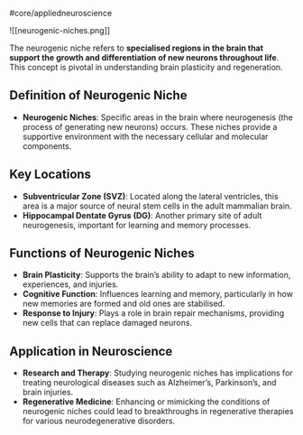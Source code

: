 #core/appliedneuroscience

![[neurogenic-niches.png]]

The neurogenic niche refers to **specialised regions in the brain that support the growth and differentiation of new neurons throughout life**. This concept is pivotal in understanding brain plasticity and regeneration.

## Definition of Neurogenic Niche

- **Neurogenic Niches**: Specific areas in the brain where neurogenesis (the process of generating new neurons) occurs. These niches provide a supportive environment with the necessary cellular and molecular components.

## Key Locations

- **Subventricular Zone (SVZ)**: Located along the lateral ventricles, this area is a major source of neural stem cells in the adult mammalian brain.
- **Hippocampal Dentate Gyrus (DG)**: Another primary site of adult neurogenesis, important for learning and memory processes.

## Functions of Neurogenic Niches

- **Brain Plasticity**: Supports the brain’s ability to adapt to new information, experiences, and injuries.
- **Cognitive Function**: Influences learning and memory, particularly in how new memories are formed and old ones are stabilised.
- **Response to Injury**: Plays a role in brain repair mechanisms, providing new cells that can replace damaged neurons.

## Application in Neuroscience

- **Research and Therapy**: Studying neurogenic niches has implications for treating neurological diseases such as Alzheimer’s, Parkinson’s, and brain injuries.
- **Regenerative Medicine**: Enhancing or mimicking the conditions of neurogenic niches could lead to breakthroughs in regenerative therapies for various neurodegenerative disorders.
